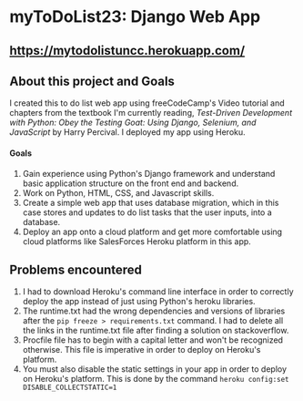 # myToDoList23: Django Web App
## https://mytodolistuncc.herokuapp.com/
## About this project and Goals
I created this to do list web app using freeCodeCamp's Video tutorial and chapters from the textbook I'm currently reading, *Test-Driven Development with Python: Obey the Testing Goat: Using Django, Selenium, and JavaScript* by Harry Percival. I deployed my app using Heroku.

#### Goals
1. Gain experience using Python's Django framework and understand basic application structure on the front end and backend.
2. Work on Python, HTML, CSS, and Javascript skills.
3. Create a simple web app that uses database migration, which in this case stores and updates to do list tasks that the user inputs, into a database.
4. Deploy an app onto a cloud platform and get more comfortable using cloud platforms like SalesForces Heroku platform in this app.

## Problems encountered
1. I had to download Heroku's command line interface in order to correctly deploy the app instead of just using Python's heroku libraries.
2. The runtime.txt had the wrong dependencies and versions of libraries after the ```pip freeze > requirements.txt``` command. I had to delete all the links in the runtime.txt file after finding a solution on stackoverflow.
3. Procfile file has to begin with a capital letter and won't be recognized otherwise. This file is imperative in order to deploy on Heroku's platform.
4. You must also disable the static settings in your app in order to deploy on Heroku's platform. This is done by the command `heroku config:set DISABLE_COLLECTSTATIC=1`
